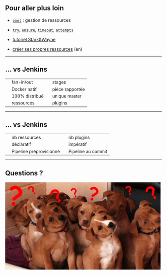## Pour aller plus loin

* [`pool`](https://github.com/concourse/pool-resource) : gestion de ressources

* [`try`](https://concourse-ci.org/try-step.html), [`ensure`](https://concourse-ci.org/ensure-step-hook.html), [`timeout`](https://concourse-ci.org/timeout-step-modifier.html), [`attempts`](https://concourse-ci.org/attempts-step-modifier.html)

* [tutoriel Stark&Wayne](https://concoursetutorial.com/)

* [créer ses propres ressources](https://content.pivotal.io/blog/developing-a-custom-concourse-resource) (en)

---

## ... vs Jenkins

<table class="versus">
    <tbody>
        <tr class="better">  <td></td> <td>fan-in/out</td> <td></td> <td>stages</td>   </tr>
        <tr class="better">  <td></td> <td>Docker natif</td> <td></td> <td>pièce rapportée</td>   </tr>
        <tr class="better">  <td></td> <td>100% distribué</td> <td></td> <td>unique master</td>   </tr>
        <tr class="better">  <td></td> <td>ressources</td> <td></td> <td>plugins</td>   </tr>
    </tbody>
</table>

---

## ... vs Jenkins

<table class="versus">
    <tbody>
        <tr class="worse">   <td></td> <td>nb ressources</td> <td></td> <td>nb plugins</td>   </tr>
        <tr class="worse">   <td></td> <td>déclaratif</td> <td></td> <td>impératif</td>   </tr>
        <tr class="worse">   <td></td> <td>Pipeline préprovisionné</td> <td></td> <td>Pipeline au commit</td>   </tr>
    </tbody>
</table>

---

## Questions ?

![Questions ?](assets/img/question.gif)
